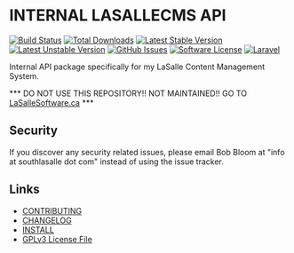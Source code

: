 # INTERNAL LASALLECMS API

[![Build Status](https://img.shields.io/travis/lasallecms/lasallecms-l5-lasallecmsapi-pkg/master.svg?style=flat-square)](https://travis-ci.org/lasallecms/lasallecms-l5-lasallecmsapi-pkg)
[![Total Downloads](https://img.shields.io/packagist/dt/lasallecms/lasallecmsapi.svg?style=flat-square)](https://packagist.org/packages/lasallecms/lasallecmsapi)
[![Latest Stable Version](https://poser.pugx.org/lasallecms/lasallecmsapi/v/stable.svg)](https://packagist.org/packages/lasallecms/lasallecmsapi)
[![Latest Unstable Version](https://poser.pugx.org/lasallecms/lasallecmsapi/v/unstable.svg)](https://packagist.org/packages/lasallecms/lasallecmsapi)
[![GitHub Issues](https://img.shields.io/github/issues/lasallecms/lasallecms-l5-lasallecmsapi-pkg.svg)](https://github.com/lasallecms/lasallecms-l5-lasallecmsapi-pkg/issues)
[![Software License](https://img.shields.io/badge/license-GPLv3-brightgreen.svg?style=flat-square)](LICENSE.md)
[![Laravel](https://img.shields.io/badge/Laravel-v5.1-brightgreen.svg?style=flat-square)](http://laravel.com)

Internal API package specifically for my LaSalle Content Management System. 


*** DO NOT USE THIS REPOSITORY!! NOT MAINTAINED!! GO TO [LaSalleSoftware.ca](https://lasallesoftware.ca) ***


## Security

If you discover any security related issues, please email Bob Bloom at "info at southlasalle dot com" instead of using the issue tracker.


## Links

* [CONTRIBUTING](CONTRIBUTING.md)
* [CHANGELOG](CHANGELOG.md)
* [INSTALL](INSTALL.md)
* [GPLv3 License File](LICENSE.md)



